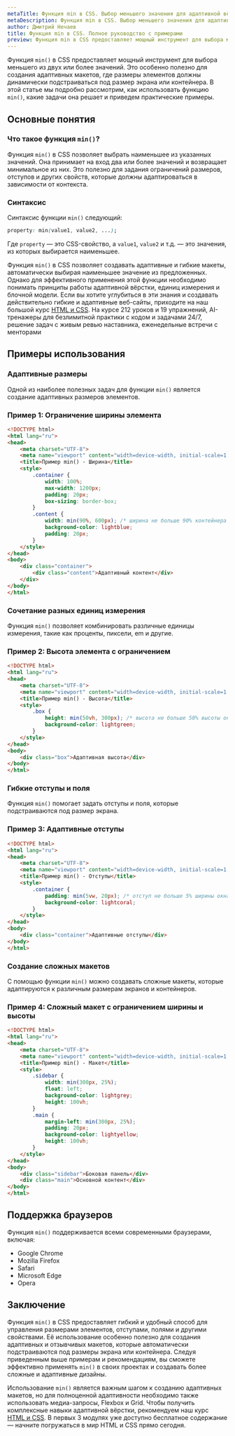 ```yaml
---
metaTitle: Функция min в CSS. Выбор меньшего значения для адаптивной вёрстки и не только!
metaDescription: Функция min в CSS. Выбор меньшего значения для адаптивной вёрстки и не только!
author: Дмитрий Нечаев
title: Функция min в CSS. Полное руководство с примерами
preview: Функция min в CSS предоставляет мощный инструмент для выбора меньшего из двух или более значений.
---
```


Функция `min()` в CSS предоставляет мощный инструмент для выбора меньшего из двух или более значений. Это особенно полезно для создания адаптивных макетов, где размеры элементов должны динамически подстраиваться под размер экрана или контейнера. В этой статье мы подробно рассмотрим, как использовать функцию `min()`, какие задачи она решает и приведем практические примеры.

## Основные понятия

### Что такое функция `min()`?

Функция `min()` в CSS позволяет выбрать наименьшее из указанных значений. Она принимает на вход два или более значений и возвращает минимальное из них. Это полезно для задания ограничений размеров, отступов и других свойств, которые должны адаптироваться в зависимости от контекста.

### Синтаксис

Синтаксис функции `min()` следующий:

```css
property: min(value1, value2, ...);

```

Где `property` — это CSS-свойство, а `value1`, `value2` и т.д. — это значения, из которых выбирается наименьшее.

Функция `min()` в CSS позволяет создавать адаптивные и гибкие макеты, автоматически выбирая наименьшее значение из предложенных. Однако для эффективного применения этой функции необходимо понимать принципы работы адаптивной вёрстки, единиц измерения и блочной модели. Если вы хотите углубиться в эти знания и создавать действительно гибкие и адаптивные веб-сайты, приходите на наш большой курс [HTML и CSS](https://purpleschool.ru/course/html-css?utm_source=knowledgebase&utm_medium=text&utm_campaign=funktsiia-min-v-css-polnoe-rukovodstvo-s-primerami). На курсе 212 уроков и 19 упражнений, AI-тренажеры для безлимитной практики с кодом и задачами 24/7, решение задач с живым ревью наставника, еженедельные встречи с менторами

## Примеры использования

### Адаптивные размеры

Одной из наиболее полезных задач для функции `min()` является создание адаптивных размеров элементов.

### Пример 1: Ограничение ширины элемента

```html
<!DOCTYPE html>
<html lang="ru">
<head>
    <meta charset="UTF-8">
    <meta name="viewport" content="width=device-width, initial-scale=1.0">
    <title>Пример min() - Ширина</title>
    <style>
        .container {
            width: 100%;
            max-width: 1200px;
            padding: 20px;
            box-sizing: border-box;
        }
        .content {
            width: min(90%, 600px); /* ширина не больше 90% контейнера или 600px */
            background-color: lightblue;
            padding: 20px;
        }
    </style>
</head>
<body>
    <div class="container">
        <div class="content">Адаптивный контент</div>
    </div>
</body>
</html>

```

### Сочетание разных единиц измерения

Функция `min()` позволяет комбинировать различные единицы измерения, такие как проценты, пиксели, em и другие.

### Пример 2: Высота элемента с ограничением

```html
<!DOCTYPE html>
<html lang="ru">
<head>
    <meta charset="UTF-8">
    <meta name="viewport" content="width=device-width, initial-scale=1.0">
    <title>Пример min() - Высота</title>
    <style>
        .box {
            height: min(50vh, 300px); /* высота не больше 50% высоты окна или 300px */
            background-color: lightgreen;
        }
    </style>
</head>
<body>
    <div class="box">Адаптивная высота</div>
</body>
</html>

```

### Гибкие отступы и поля

Функция `min()` помогает задать отступы и поля, которые подстраиваются под размер экрана.

### Пример 3: Адаптивные отступы

```html
<!DOCTYPE html>
<html lang="ru">
<head>
    <meta charset="UTF-8">
    <meta name="viewport" content="width=device-width, initial-scale=1.0">
    <title>Пример min() - Отступы</title>
    <style>
        .container {
            padding: min(5vw, 20px); /* отступ не больше 5% ширины окна или 20px */
            background-color: lightcoral;
        }
    </style>
</head>
<body>
    <div class="container">Адаптивные отступы</div>
</body>
</html>

```

### Создание сложных макетов

С помощью функции `min()` можно создавать сложные макеты, которые адаптируются к различным размерам экранов и контейнеров.

### Пример 4: Сложный макет с ограничением ширины и высоты

```html
<!DOCTYPE html>
<html lang="ru">
<head>
    <meta charset="UTF-8">
    <meta name="viewport" content="width=device-width, initial-scale=1.0">
    <title>Пример min() - Макет</title>
    <style>
        .sidebar {
            width: min(300px, 25%);
            float: left;
            background-color: lightgrey;
            height: 100vh;
        }
        .main {
            margin-left: min(300px, 25%);
            padding: 20px;
            background-color: lightyellow;
            height: 100vh;
        }
    </style>
</head>
<body>
    <div class="sidebar">Боковая панель</div>
    <div class="main">Основной контент</div>
</body>
</html>

```

## Поддержка браузеров

Функция `min()` поддерживается всеми современными браузерами, включая:

- Google Chrome
- Mozilla Firefox
- Safari
- Microsoft Edge
- Opera

## Заключение

Функция `min()` в CSS предоставляет гибкий и удобный способ для управления размерами элементов, отступами, полями и другими свойствами. Её использование особенно полезно для создания адаптивных и отзывчивых макетов, которые автоматически подстраиваются под размеры экрана или контейнера. Следуя приведенным выше примерам и рекомендациям, вы сможете эффективно применять `min()` в своих проектах и создавать более сложные и адаптивные дизайны.

Использование `min()` является важным шагом к созданию адаптивных макетов, но для полноценной адаптивности необходимо также использовать медиа-запросы, Flexbox и Grid. Чтобы получить комплексные навыки адаптивной вёрстки, рекомендуем наш курс [HTML и CSS](https://purpleschool.ru/course/html-css?utm_source=knowledgebase&utm_medium=text&utm_campaign=funktsiia-min-v-css-polnoe-rukovodstvo-s-primerami). В первых 3 модулях уже доступно бесплатное содержание — начните погружаться в мир HTML и CSS прямо сегодня.
